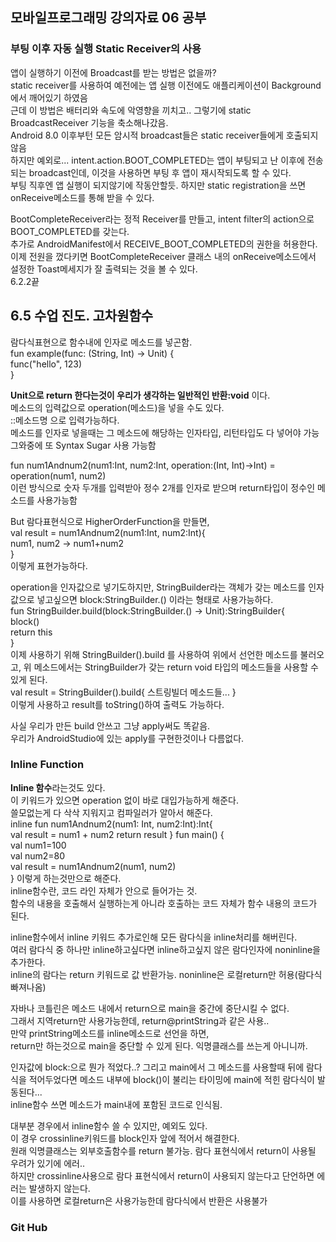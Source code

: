 ## 모바일프로그래밍 강의자료 06 공부  
### 부팅 이후 자동 실행 Static Receiver의 사용  
앱이 실행하기 이전에 Broadcast를 받는 방법은 없을까?  
static receiver를 사용하여 예전에는 앱 실행 이전에도 애플리케이션이 Background에서 깨어있기 하였음  
근데 이 방법은 배터리와 속도에 악영향을 끼치고.. 그렇기에 static BroadcastReceiver 기능을 축소해나갔음.  
Android 8.0 이후부턴 모든 암시적 broadcast들은 static receiver들에게 호출되지 않음  
하지만 예외로... intent.action.BOOT_COMPLETED는 앱이 부팅되고 난 이후에 전송되는 broadcast인데, 이것을 사용하면 부팅 후 앱이 재시작되도록 할 수 있다.  
부팅 직후엔 앱 실행이 되지않기에 작동안할듯. 하지만 static registration을 쓰면 onReceive메소드를 통해 받을 수 있다.  

BootCompleteReceiver라는 정적 Receiver를 만들고, intent filter의 action으로 BOOT_COMPLETED를 갖는다.  
추가로 AndroidManifest에서 RECEIVE_BOOT_COMPLETED의 권한을 허용한다.  
이제 전원을 껐다키면 BootCompleteReceiver 클래스 내의 onReceive메소드에서 설정한 Toast메세지가 잘 출력되는 것을 볼 수 있다.  
6.2.2끝

## 6.5 수업 진도. 고차원함수  
람다식표현으로 함수내에 인자로 메소드를 넣곤함.  
fun example(func: (String, Int) -> Unit) {  
    func("hello", 123)  
}  

<b>Unit으로 return 한다는것이 우리가 생각하는 일반적인 반환:void</b> 이다.  
메소드의 입력값으로 operation(메소드)을 넣을 수도 있다.  
::메소드명 으로 입력가능하다.  
메소드를 인자로 넣을때는 그 메소드에 해당하는 인자타입, 리턴타입도 다 넣어야 가능  
그와중에 또 Syntax Sugar 사용 가능함  

fun num1Andnum2(num1:Int, num2:Int, operation:(Int, Int)->Int) = operation(num1, num2)  
이런 방식으로 숫자 두개를 입력받아 정수 2개를 인자로 받으며 return타입이 정수인 메소드를 사용가능함  

But 람다표현식으로 HigherOrderFunction을 만들면,  
val result = num1Andnum2(num1:Int, num2:Int){  
    num1, num2 -> num1+num2  
}  
이렇게 표현가능하다.  

operation을 인자값으로 넣기도하지만, StringBuilder라는 객체가 갖는 메소드를 인자값으로 넣고싶으면 block:StringBuilder.() 이라는 형태로 사용가능하다.  
fun StringBuilder.build(block:StringBuilder.() -> Unit):StringBuilder{  
    block()  
    return this  
}  
이제 사용하기 위해 StringBuilder().build 를 사용하여 위에서 선언한 메소드를 불러오고, 위 메소드에서는 StringBuilder가 갖는 return void 타입의 메소드들을 사용할 수 있게 된다.  
val result = StringBuilder().build{ 스트링빌더 메소드들... }  
이렇게 사용하고 result를 toString()하여 출력도 가능하다.  

사실 우리가 만든 build 안쓰고 그냥 apply써도 똑같음.  
우리가 AndroidStudio에 있는 apply를 구현한것이나 다름없다.  

### Inline Function
<b>Inline 함수</b>라는것도 있다.  
이 키워드가 있으면 operation 없이 바로 대입가능하게 해준다.  
쓸모없는게 다 삭삭 지워지고 컴파일러가 알아서 해준다.  
inline fun num1Andnum2(num1: Int, num2:Int):Int{  
    val result = num1 + num2
    return result
}
fun main() {  
    val num1=100  
    val num2=80  
    val result = num1Andnum2(num1, num2)  
}
이렇게 하는것만으로 해준다.  
inline함수란, 코드 라인 자체가 안으로 들어가는 것.  
함수의 내용을 호출해서 실행하는게 아니라 호출하는 코드 자체가 함수 내용의 코드가 된다.  

inline함수에서 inline 키워드 추가로인해 모든 람다식을 inline처리를 해버린다.  
여러 람다식 중 하나만 inline하고싶다면 inline하고싶지 않은 람다인자에 noninline을 추가한다.  
inline의 람다는 return 키워드로 값 반환가능. noninline은 로컬return만 허용(람다식 빠져나옴)  

자바나 코틀린은 메소드 내에서 return으로 main을 중간에 중단시킬 수 없다.  
그래서 지역return만 사용가능한데, return@printString과 같은 사용..  
만약 printString메소드를 inline메소드로 선언을 하면,  
return만 하는것으로 main을 중단할 수 있게 된다. 익명클래스를 쓰는게 아니니까.  

인자값에 block:으로 뭔가 적었다..? 그리고 main에서 그 메소드를 사용할때 뒤에 람다식을 적어두었다면 메소드 내부에 block()이 불리는 타이밍에 main에 적힌 람다식이 발동된다...  
inline함수 쓰면 메소드가 main내에 포함된 코드로 인식됨.  

대부분 경우에서 inline함수 쓸 수 있지만, 예외도 있다.  
이 경우 crossinline키워드를 block인자 앞에 적어서 해결한다.  
원래 익명클래스는 외부호출함수를 return 불가능. 람다 표현식에서 return이 사용될 우려가 있기에 에러..  
하지만 crossinline사용으로 람다 표현식에서 return이 사용되지 않는다고 단언하면 에러는 발생하지 않는다.  
이를 사용하면 로컬return은 사용가능한데 람다식에서 반환은 사용불가  

### Git Hub  
